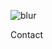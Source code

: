 ![blur](https://capsule-render.vercel.app/api?type=blur&height=300&color=gradient&text=Donghan's_Github&strokeWidth=2&section=footer&reversal=true&fontAlign=50&stroke=E0E0E0&fontSize=55&textBg=false)

Contact
